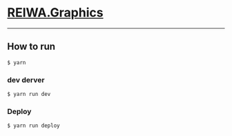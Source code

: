 # [REIWA.Graphics](https://reiwa.graphics)

---

## How to run

```
$ yarn
```


### dev derver

```
$ yarn run dev
```

### Deploy

```
$ yarn run deploy
```
